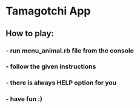 # **Tamagotchi App**

## **How to play:** 
### - run menu_animal.rb file from the console
### - follow the given instructions
### - there is always HELP option for you
### - have fun :)